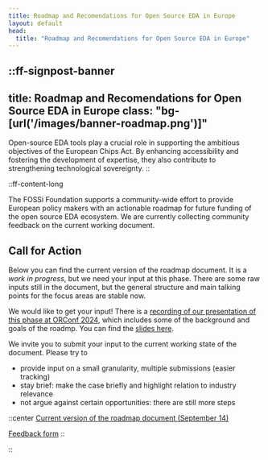 ```yaml
---
title: Roadmap and Recomendations for Open Source EDA in Europe
layout: default
head:
  title: "Roadmap and Recomendations for Open Source EDA in Europe"
---
```


::ff-signpost-banner
---
title: Roadmap and Recomendations for Open Source EDA in Europe
class: "bg-[url('/images/banner-roadmap.png')]"
---
Open-source EDA tools play a crucial role in supporting the ambitious objectives of the European Chips Act. By enhancing accessibility and fostering the development of expertise, they also contribute to strengthening technological sovereignty.
::

::ff-content-long

The FOSSi Foundation supports a community-wide effort to provide European policy
makers with an actionable roadmap for future funding of the open source EDA
ecosystem. We are currently collecting community feedback on the current working
document.

## Call for Action

Below you can find the current version of the roadmap document. It is a *work in
progress*, but we need your input at this phase. There are some raw inputs still
in the document, but the general structure and main talking points for the focus
areas are stable now.

We would like to get your input! There is a [recording of our presentation of
this phase at ORConf 2024](https://youtu.be/GNBHe6HSCNs), which includes some of
the background and goals of the roadmp. You can find the [slides
here](https://drive.google.com/file/d/1c1SjOVsKGGEhfZ9z0O9kjgo5ILczMkSD/view?usp=sharing).

We invite you to submit your input to the current working state of the document.
Please try to
- provide input on a small granularity, multiple submissions (easier
tracking)
- stay brief: make the case briefly and highlight relation to industry relevance
- not argue against certain opportunities: there are still more steps

::center
[Current version of the roadmap document (September 14)]()

[Feedback form]()
::

::